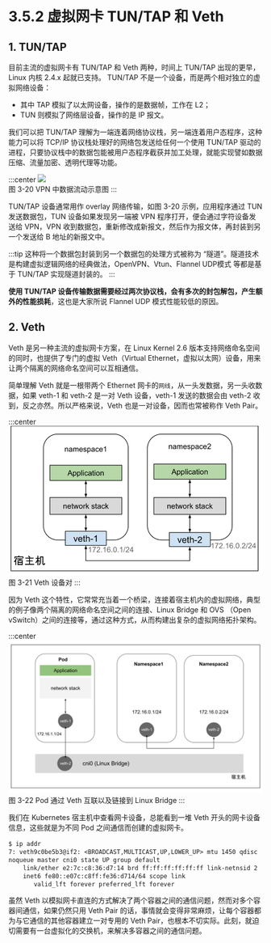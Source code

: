 # 3.5.2 虚拟网卡 TUN/TAP 和 Veth

## 1. TUN/TAP

目前主流的虚拟网卡有 TUN/TAP 和 Veth 两种，时间上 TUN/TAP 出现的更早，Linux 内核 2.4.x 起就已支持。 TUN/TAP 不是一个设备，而是两个相对独立的虚拟网络设备：
- 其中 TAP 模拟了以太网设备，操作的是数据帧，工作在 L2；
- TUN 则模拟了网络层设备，操作的是 IP 报文。

我们可以把  TUN/TAP 理解为一端连着网络协议栈，另一端连着用户态程序，这种能力可以将 TCP/IP 协议栈处理好的网络包发送给任何一个使用 TUN/TAP 驱动的进程，只要协议栈中的数据包能被用户态程序截获并加工处理，就能实现譬如数据压缩、流量加密、透明代理等功能。

:::center
  ![](../assets/tun.svg)<br/>
 图 3-20 VPN 中数据流动示意图
:::

TUN/TAP 设备通常用作 overlay 网络传输，如图 3-20 示例，应用程序通过 TUN 发送数据包，TUN 设备如果发现另一端被 VPN 程序打开，便会通过字符设备发送给 VPN，VPN 收到数据包，重新修改成新报文，然后作为报文体，再封装到另一个发送给 B 地址的新报文中。

:::tip <a/>
这种将一个数据包封装到另一个数据包的处理方式被称为 “隧道”。隧道技术是构建虚拟逻辑网络的经典做法，OpenVPN、Vtun、Flannel UDP模式 等都是基于 TUN/TAP 实现隧道封装的。
:::

**使用 TUN/TAP 设备传输数据需要经过两次协议栈，会有多次的封包解包，产生额外的性能损耗**，这也是大家所说 Flannel UDP 模式性能较低的原因。

## 2. Veth

Veth 是另一种主流的虚拟网卡方案，在 Linux Kernel 2.6 版本支持网络命名空间的同时，也提供了专门的虚拟 Veth（Virtual Ethernet，虚拟以太网）设备，用来让两个隔离的网络命名空间可以互相通信。

简单理解 Veth 就是一根带两个 Ethernet 网卡的`网线`，从一头发数据，另一头收数据，如果 veth-1 和 veth-2 是一对 Veth 设备，veth-1 发送的数据会由 veth-2 收到，反之亦然。所以严格来说，Veth 也是一对设备，因而也常被称作 Veth Pair。

:::center
  ![](../assets/veth.svg)<br/>
 图 3-21 Veth 设备对
:::

因为 Veth 这个特性，它常常充当着一个桥梁，连接着宿主机内的虚拟网络，典型的例子像两个隔离的网络命名空间之间的连接、Linux Bridge 和 OVS （Open vSwitch）之间的连接等，通过这种方式，从而构建出复杂的虚拟网络拓扑架构。

:::center
  ![](../assets/cni0.svg)<br/>
图 3-22 Pod 通过 Veth 互联以及链接到 Linux Bridge
:::

我们在 Kubernetes 宿主机中查看网卡设备，总能看到一堆 Veth 开头的网卡设备信息，这些就是为不同 Pod 之间通信而创建的虚拟网卡。

```plain
$ ip addr
7: veth9c0be5b3@if2: <BROADCAST,MULTICAST,UP,LOWER_UP> mtu 1450 qdisc noqueue master cni0 state UP group default 
    link/ether e2:7c:c8:36:d7:14 brd ff:ff:ff:ff:ff:ff link-netnsid 2
    inet6 fe80::e07c:c8ff:fe36:d714/64 scope link 
       valid_lft forever preferred_lft forever
```

虽然 Veth 以模拟网卡直连的方式解决了两个容器之间的通信问题，然而对多个容器间通信，如果仍然只用 Veth Pair 的话，事情就会变得非常麻烦，让每个容器都为与它通信的其他容器建立一对专用的 Veth Pair，也根本不切实际。此刻，就迫切需要有一台虚拟化的交换机，来解决多容器之间的通信问题。
